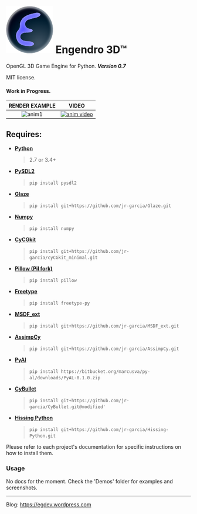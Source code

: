 # ![e3d_Logo](./e3d/defaults/textures/e3dlogo.png) Engendro 3D™

OpenGL 3D Game Engine for Python. **_Version 0.7_**

MIT license.

#### Work in Progress.

RENDER EXAMPLE             | VIDEO  
:-------------------------:|:-------------------------:
![anim1](https://egdev.files.wordpress.com/2015/03/instantc3a1nea2.png)|[![anim video](http://i67.tinypic.com/2zjkidh.jpg)](https://youtu.be/gdaQMJJW0GM)|

## Requires:

* **[Python](https://www.python.org/)** 
    > 2.7 or 3.4+

* **[PySDL2](http://pysdl2.readthedocs.org/)** 
    > `pip install pysdl2`
* **[Glaze](https://github.com/jr-garcia/Glaze)** 
    > `pip install git+https://github.com/jr-garcia/Glaze.git`
* **[Numpy](http://www.numpy.org/)**
    > `pip install numpy`
* **[CyCGkit](https://github.com/jr-garcia/cyCGkit_minimal)** 
    > `pip install git+https://github.com/jr-garcia/cyCGkit_minimal.git`    
* **[Pillow (Pil fork)](https://python-pillow.org/)**
    > `pip install pillow`
* **[Freetype](https://github.com/rougier/freetype-py)**
    > `pip install freetype-py`
* **[MSDF_ext](https://github.com/jr-garcia/MSDF_ext)** 
    > `pip install git+https://github.com/jr-garcia/MSDF_ext.git`
* **[AssimpCy](https://github.com/jr-garcia/AssimpCy)** 
    > `pip install git+https://github.com/jr-garcia/AssimpCy.git`
* **[PyAl](http://pythonhosted.org/PyAL/)** 
    > `pip install https://bitbucket.org/marcusva/py-al/downloads/PyAL-0.1.0.zip`                
* **[CyBullet](https://github.com/jr-garcia/CyBullet)** 
    > `pip install git+https://github.com/jr-garcia/CyBullet.git@modified'`    
* **[Hissing Python](https://github.com/jr-garcia/Hissing-Python)**
    > `pip install git+https://github.com/jr-garcia/Hissing-Python.git`
        
Please refer to each project's documentation for specific instructions on how to install them.

### Usage

No docs for the moment. Check the 'Demos' folder for examples and screenshots.
 
<hr>
 
Blog: https://egdev.wordpress.com